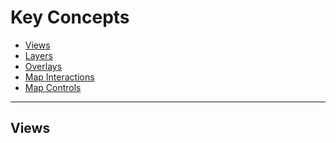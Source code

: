# Key Concepts

- [Views]()
- [Layers]()
- [Overlays]()
- [Map Interactions]()
- [Map Controls]()

---

## Views
